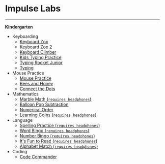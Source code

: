 # Impulse Labs
______
**Kindergarten**


 - Keyboarding
   - [Keyboard Zoo](http://www.abcya.com/keyboarding_practice.htm)
   - [Keyboard Zoo 2](http://www.abcya.com/keyboarding_practice.htm)
   - [Keyboard Climber](http://www.abcya.com/keyboarding_practice.htm)
   - [Kids Typing Practice](http://kidstyping.weebly.com/)
   - [Typing Rocket Junior](http://www.abcya.com/typing_rocket_junior.htm)
   - [Typing](http://www.abcya.com/keyboarding_practice.htm)
 - Mouse Practice
   - [Mouse Practice](http://practicadelmouse.altervista.org/)
   - [Bees and Honey](http://www.tvokids.com/play/bees_and_honey/bee2blueback.swf)
   - [Connect the Dots](http://www.abcya.com/connect_the_dots.htm)
 - Mathematics
   - [Marble Math (`requires headphones`)](http://www.abcya.com/addition.htm)
   - [Balloon Pop Subtraction](http://www.abcya.com/subtraction_game.htm)
   - [Numerical Order](http://www.abcya.com/numerical_order.htm)
   - [Learning Coins (`requires headphones`)](http://www.abcya.com/learning_coins.htm)
 - Language
   - [Spelling Practice (`requires headphones`)](http://www.abcya.com/dolch_sight_word_spelling.htm)
   - [Word Bingo (`requires headphones`)](http://www.abcya.com/dolch_sight_word_bingo.htm)
   - [Number Bingo (`requires headphones`)](http://www.abcya.com/number_bingo.htm)
   - [It's Fun to Read (`requires headphones`)](http://www.starfall.com/n/level-b/index/load.htm?)
   - [Alphabet Match (`requires headphones`)](http://www.abcya.com/alphabet_matching_game.htm)
- Coding
   - [Code Commander](http://morrisgames.info/)
